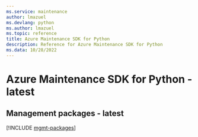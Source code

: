 ```yaml
---
ms.service: maintenance
author: lmazuel
ms.devlang: python
ms.author: lmazuel
ms.topic: reference
title: Azure Maintenance SDK for Python
description: Reference for Azure Maintenance SDK for Python
ms.data: 10/28/2022
---
```

# Azure Maintenance SDK for Python - latest

## Management packages - latest
[!INCLUDE [mgmt-packages](maintenance-mgmt-index.md)]